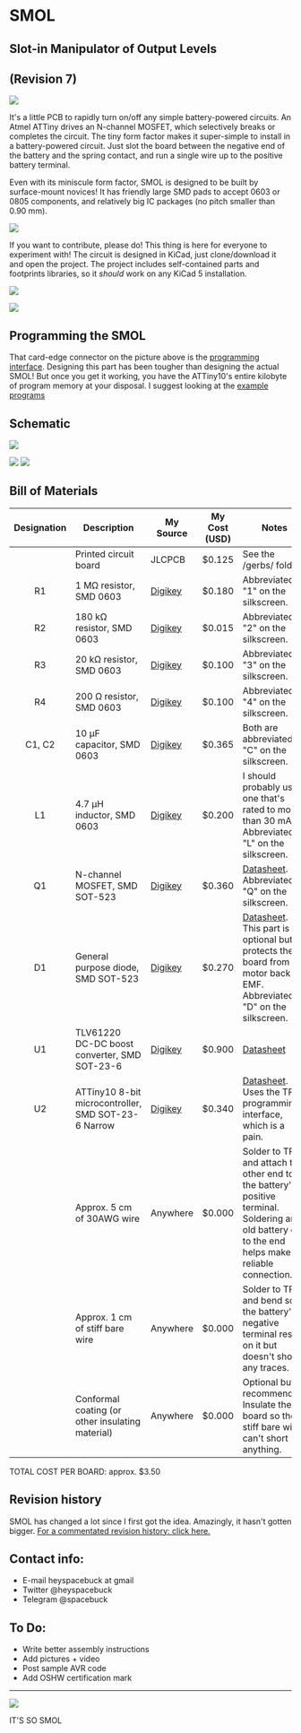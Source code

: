 # SMOL

## **S**lot-in **M**anipulator of **O**utput **L**evels

## (Revision 7)

![](img/glam.jpg)

It's a little PCB to rapidly turn on/off any simple battery-powered circuits. An Atmel ATTiny drives an N-channel MOSFET, which selectively breaks or completes the circuit. The tiny form factor makes it super-simple to install in a battery-powered circuit. Just slot the board between the negative end of the battery and the spring contact, and run a single wire up to the positive battery terminal.

Even with its miniscule form factor, SMOL is designed to be built by surface-mount novices! It has friendly large SMD pads to accept 0603 or 0805 components, and relatively big IC packages (no pitch smaller than 0.90 mm).

![](img/exploded_view.jpg)

If you want to contribute, please do! This thing is here for everyone to experiment with! The circuit is designed in KiCad, just clone/download it and open the project. The project includes self-contained parts and footprints libraries, so it *should* work on any KiCad 5 installation.

![](img/wrl-spin.gif)

![](img/glam2.jpg)

## Programming the SMOL
That card-edge connector on the picture above is the [programming interface](programmer.md). Designing this part has been tougher than designing the actual SMOL! But once you get it working, you have the ATTiny10's entire kilobyte of program memory at your disposal. I suggest looking at the [example programs](examples/readme.md)

## Schematic
![](img/schem.png)

![](img/revs/r6c_t.png) ![](img/revs/r6c_b.png)

## Bill of Materials
| Designation | Description | My Source | My Cost (USD) | Notes |
|:-----------:|-------------|-----------|---------------|-------|
| | Printed circuit board | JLCPCB | $0.125 | See the /gerbs/ folder |
| R1 | 1 MΩ resistor, SMD 0603   | [Digikey](https://www.digikey.com/product-detail/en/vishay-beyschlag/MCT06030C1004FP500/MCT0603-1.00M-CFCT-ND/2607877) | $0.180 | Abbreviated to "1" on the silkscreen. |
| R2 | 180 kΩ resistor, SMD 0603 | [Digikey](https://www.digikey.com/product-detail/en/yageo/RC0603FR-07180KL/311-180KHRCT-ND/729942) | $0.015 | Abbreviated to "2" on the silkscreen. |
| R3 | 20 kΩ resistor, SMD 0603  | [Digikey](https://www.digikey.com/product-detail/en/panasonic-electronic-components/ERJ-3EKF2002V/P20.0KHCT-ND/198237) | $0.100 | Abbreviated to "3" on the silkscreen. |
| R4 | 200 Ω resistor, SMD 0603  | [Digikey](https://www.digikey.com/product-detail/en/panasonic-electronic-components/ERJ-3EKF2000V/P200HCT-ND/198240) | $0.100 | Abbreviated to "4" on the silkscreen. |
| C1, C2 | 10 μF capacitor, SMD 0603 | [Digikey](https://www.digikey.com/product-detail/en/murata-electronics-north-america/ZRB18AR61C106ME01L/490-10990-1-ND/5321191) | $0.365 | Both are abbreviated to "C" on the silkscreen. |
| L1 | 4.7 μH inductor, SMD 0603 | [Digikey](https://www.digikey.com/product-detail/en/tdk-corporation/MLF1608A4R7KTA00/445-1021-1-ND/504419) | $0.200 | I should probably use one that's rated to more than 30 mA. Abbreviated to "L" on the silkscreen. |
| Q1 | N-channel MOSFET, SMD SOT-523 | [Digikey](https://www.digikey.com/product-detail/en/diodes-incorporated/DMG1012T-7/DMG1012T-7DICT-ND/2181232) | $0.360 | [Datasheet](https://www.diodes.com/assets/Datasheets/ds31783.pdf). Abbreviated to "Q" on the silkscreen. |
| D1 | General purpose diode, SMD SOT-523 | [Digikey](https://www.digikey.com/product-detail/en/micro-commercial-co/MMBD4448HT-TP/MMBD4448HT-TPMSCT-ND/2041561) | $0.270 | [Datasheet](http://www.mccsemi.com/up_pdf/MMBD4448HT_HTC_HTA_HTS%28SOT-523%29.pdf). This part is optional but protects the board from motor back-EMF. Abbreviated to "D" on the silkscreen. |
| U1 | TLV61220 DC-DC boost converter, SMD SOT-23-6 | [Digikey](https://www.digikey.com/product-detail/en/texas-instruments/TLV61220DBVR/296-30547-1-ND/3458120) | $0.900 | [Datasheet](http://www.ti.com/lit/ds/symlink/tlv61220.pdf) |
| U2 | ATTiny10 8-bit microcontroller, SMD SOT-23-6 Narrow | [Digikey](https://www.digikey.com/product-detail/en/microchip-technology/ATTINY10-TSHR/ATTINY10-TSHRCT-ND/2136158) | $0.340 | [Datasheet](http://ww1.microchip.com/downloads/en/DeviceDoc/Atmel-8127-AVR-8-bit-Microcontroller-ATtiny4-ATtiny5-ATtiny9-ATtiny10_Datasheet.pdf). Uses the TPI programming interface, which is a pain. |
| | Approx. 5 cm of 30AWG wire | Anywhere | $0.000 | Solder to TP1 and attach the other end to the battery's positive terminal. Soldering an old battery clip to the end helps make a reliable connection. |
| | Approx. 1 cm of stiff bare wire | Anywhere | $0.000 | Solder to TP2 and bend so the battery's negative terminal rests on it but doesn't short any traces. |
| | Conformal coating (or other insulating material) | Anywhere | $0.000 | Optional but recommended. Insulate the board so the stiff bare wire can't short anything. |

TOTAL COST PER BOARD: approx. $3.50

## Revision history
SMOL has changed a lot since I first got the idea. Amazingly, it hasn't gotten bigger. [For a commentated revision history: click here.](revisions.md)

## Contact info:
- E-mail heyspacebuck at gmail
- Twitter @heyspacebuck
- Telegram @spacebuck

## To Do:
- Write better assembly instructions
- Add pictures + video
- Post sample AVR code
- Add OSHW certification mark

------

![](img/so-so-smol.jpg)

IT'S SO SMOL
